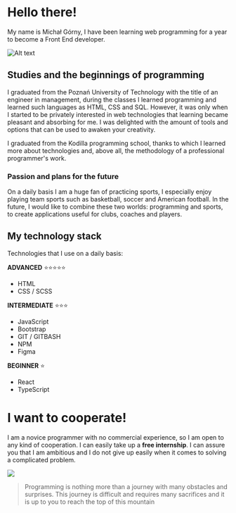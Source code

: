 # Hello there!

My name is Michał Górny, I have been learning web programming for a year to become a Front End developer.

![Alt text](https://media.giphy.com/media/R9z50rPINd5ew/giphy.gif)



## Studies and the beginnings of programming

I graduated from the Poznań University of Technology with the title of an engineer in management, during the classes I learned programming and learned such languages as HTML, CSS and SQL. However, it was only when I started to be privately interested in web technologies that learning became pleasant and absorbing for me. I was delighted with the amount of tools and options that can be used to awaken your creativity.

I graduated from the Kodilla programming school, thanks to which I learned more about technologies and, above all, the methodology of a professional programmer's work.

### Passion and plans for the future

On a daily basis I am a huge fan of practicing sports, I especially enjoy playing team sports such as basketball, soccer and American football.
In the future, I would like to combine these two worlds: programming and sports, to create applications useful for clubs, coaches and players.

## My technology stack

Technologies that I use on a daily basis:

**ADVANCED** :star::star::star::star::star:

- HTML
- CSS / SCSS

**INTERMEDIATE** :star::star::star:

- JavaScript
- Bootstrap
- GIT / GITBASH
- NPM
- Figma

**BEGINNER** :star:

- React
- TypeScript


# I want to cooperate!

I am a novice programmer with no commercial experience, so I am open to any kind of cooperation. I can easily take up a **free internship**. I can assure you that I am ambitious and I do not give up easily when it comes to solving a complicated problem.



![](https://www.testergier.pl/wp-content/uploads/2020/04/Journey-PS3.jpg)

> Programming is nothing more than a journey with many obstacles and surprises. This journey is difficult and requires many sacrifices and it is up to you to reach the top of this mountain



